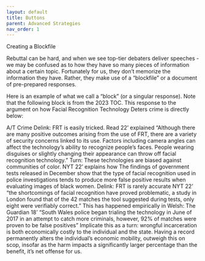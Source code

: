 ```yaml
---
layout: default
title: Buttons
parent: Advanced Strategies
nav_order: 1
---
```


Creating a Blockfile

Rebuttal can be hard, and when we see top-tier debaters deliver speeches - we may be confused as to how they have so many pieces of information about a certain topic. Fortunately for us, they don’t memorize the information they have. Rather, they make use of a “blockfile” or a document of pre-prepared responses. 

Here is an example of what we call a “block” (or a singular response). Note that the following block is from the 2023 TOC. This response to the argument on how Facial Recognition Technology Deters crime is directly below: 

A/T Crime
Delink: FRT is easily tricked. Read 22’ explained “Although there are many positive outcomes arising from the use of FRT, there are a variety of security concerns linked to its use. Factors including camera angles can affect the technology’s ability to recognize people’s faces. People wearing disguises or slightly changing their appearance can throw off facial recognition technology.” 
Turn: These technologies are biased against communities of color. NYT 22’ explains how The findings of government tests released in December show that the type of facial recognition used in police investigations tends to produce more false positive results when evaluating images of black women. 
Delink: FRT is rarely accurate NYT 22’ “the shortcomings of facial recognition have proved problematic, a study in London found that of the 42 matches the tool suggested during tests, only eight were verifiably correct.”
This has happened empirically in Welsh: The Guardian 18’ “South Wales police began trialing the technology in June of 2017 in an attempt to catch more criminals, however, 92% of matches were proven to be false positives”
Implicate this as a turn: wrongful incarceration is both economically costly to the individual and the state. Having a record permanently alters the individual’s economic mobility, outweigh this on scop, insofar as the harm impacts a significantly larger percentage than the benefit, it’s net offense for us.
